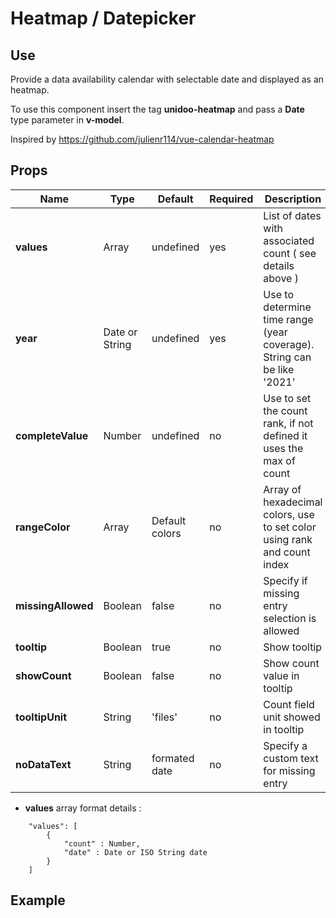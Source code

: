 # Heatmap / Datepicker

## Use 

Provide a data availability calendar with selectable date and displayed as an heatmap.

To use this component insert the tag **unidoo-heatmap** and pass a  **Date** type parameter in **v-model**.

Inspired by https://github.com/julienr114/vue-calendar-heatmap

## Props

| Name          | Type           | Default  | Required   | Description  |
| ------------- |----------------| --------- | ---------|--------------|
| **values**          | Array | undefined | yes | List of dates with associated count ( see details above ) |
| **year**          | Date or String | undefined | yes | Use to determine time range (year coverage). String can be like '2021' |
| **completeValue**          | Number | undefined | no | Use to set the count rank, if not defined it uses the max of count |
| **rangeColor**          | Array | Default colors | no | Array of hexadecimal colors, use to set color using rank and count index |
| **missingAllowed**          | Boolean | false | no | Specify if missing entry selection is allowed |
| **tooltip**          | Boolean | true | no | Show tooltip |
| **showCount**          | Boolean | false | no | Show count value in tooltip |
| **tooltipUnit**          | String | 'files' | no | Count field unit showed in tooltip |
| **noDataText**          | String | formated date | no | Specify a custom text for missing entry |

- **values** array format details :

```
    "values": [
        { 
            "count" : Number, 
            "date" : Date or ISO String date 
        }
    ]
```

## Example

<demo-heatmap />


